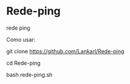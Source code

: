 # Rede-ping
rede ping 

Como usar:

git clone https://github.com/Lankarl/Rede-ping

cd Rede-ping

bash rede-ping.sh
